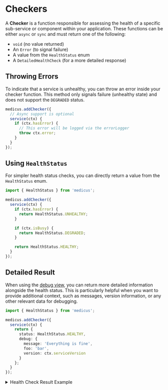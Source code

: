 # Checkers

A **Checker** is a function responsible for assessing the health of a specific sub-service or component within your application. These functions can be either `async` or `sync` and must return one of the following:

- `void` (no value returned)
- An `Error` (to signal failure)
- A value from the `HealthStatus` enum
- A `DetailedHealthCheck` (for a more detailed response)

## Throwing Errors

To indicate that a service is unhealthy, you can throw an error inside your checker function. This method only signals failure (unhealthy state) and does not support the `DEGRADED` status.

```ts
medicus.addChecker({
  // Async support is optional
  service(ctx) {
    if (ctx.hasError) {
      // This error will be logged via the errorLogger
      throw ctx.error;
    }
  }
});
```

## Using `HealthStatus`

For simpler health status checks, you can directly return a value from the `HealthStatus` enum.

```ts
import { HealthStatus } from 'medicus';

medicus.addChecker({
  service(ctx) {
    if (ctx.hasError) {
      return HealthStatus.UNHEALTHY;
    }

    if (ctx.isBusy) {
      return HealthStatus.DEGRADED;
    }

    return HealthStatus.HEALTHY;
  }
});
```

## Detailed Result

When using the [debug view](./debug-view.md), you can return more detailed information alongside the health status. This is particularly helpful when you want to provide additional context, such as messages, version information, or any other relevant data for debugging.

```ts
import { HealthStatus } from 'medicus';

medicus.addChecker({
  service(ctx) {
    return {
      status: HealthStatus.HEALTHY,
      debug: {
        message: 'Everything is fine',
        foo: 'bar',
        version: ctx.serviceVersion
      }
    };
  }
});
```

<details>
<summary>Health Check Result Example</summary>

When calling `await medicus.performCheck(true)` with debugging enabled, you'll receive the following output:

```json
{
  "status": "healthy",
  "services": {
    "service": {
      "status": "healthy",
      "debug": {
        "message": "Everything is fine",
        "foo": "bar",
        "version": "1.0.0"
      }
    }
  }
}
```

</details>
